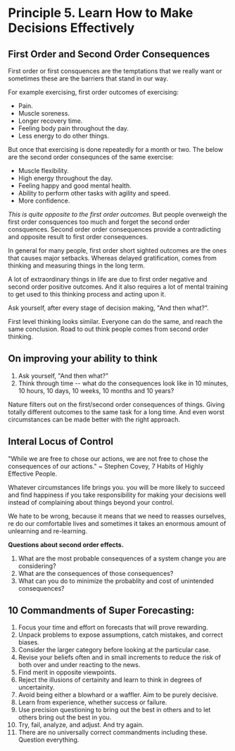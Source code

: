 # Principle 5. Learn How to Make Decisions Effectively

## First Order and Second Order Consequences
First order or first consquences are the temptations that we really want or sometimes these are the barriers that stand in our way.

For example exercising, first order outcomes of exercising:
- Pain.
- Muscle soreness.
- Longer recovery time.
- Feeling body pain throughout the day.
- Less energy to do other things.

But once that exercising is done repeatedly for a month or two. The below are the second order consequnces of the same exercise:
- Muscle flexibility.
- High energy throughout the day.
- Feeling happy and good mental health.
- Ability to perform other tasks with agility and speed.
- More confidence.

_This is quite opposite to the first order outcomes._
But people overweigh the first order consquences too much and forget the second order consquences. 
Second order order consequences provide a contradicting and opposite result to first order consequences.

In general for many people, first order short sighted outcomes are the ones that causes major setbacks. Whereas delayed gratification, comes from thinking and measuring things in the long term.

A lot of extraordinary things in life are due to first order negative and second order positive outcomes. And it also requires a lot of mental training to get used to this thinking process and acting upon it. 

Ask yourself, after every stage of decision making, "And then what?".

First level thinking looks similar. Everyone can do the same, and reach the same conclusion. Road to out think people comes from second order thinking. 

## On improving your ability to think
1. Ask yourself, "And then what?"
2. Think through time -- what do the consequences look like in 10 minutes, 10 hours, 10 days, 10 weeks, 10 months and 10 years?

Nature filters out on the first/second order consequences of things. Giving totally different outcomes to the same task for a long time. And even worst circumstances can be made better with the right approach. 


## Interal Locus of Control
"While we are free to chose our actions, we are not free to chose the consequences of our actions."
~ Stephen Covey, 7 Habits of Highly Effective People. 

Whatever circumstances life brings you. you will be more likely to succeed and find happiness if you take responsibility for making your decisions well instead of complaining about things beyond your control. 

We hate to be wrong, because it means that we need to reasses ourselves, re do our comfortable lives and sometimes it takes an enormous amount of unlearning and re-learning. 

**Questions about second order effects.**
1. What are the most probable consequences of a system change you are considering?
2. What are the consequences of those consequences?
3. What can you do to minimize the probablity and cost of unintended consequences?

## 10 Commandments of Super Forecasting:
1. Focus your time and effort on forecasts that will prove rewarding. 
2. Unpack problems to expose assumptions, catch mistakes, and correct biases.
3. Consider the larger category before looking at the particular case.
4. Revise your beliefs often and in small increments to reduce the risk of both over and under reacting to the news. 
5. Find merit in opposite viewpoints. 
6. Reject the illusions of certainity and learn to think in degrees of uncertainity. 
7. Avoid being either a blowhard or a waffler. Aim to be purely decisive. 
8. Learn from experience, whether success or failure. 
9. Use precision questioning to bring out the best in others and to let others bring out the best in you. 
10. Try, fail, analyze, and adjust. And try again. 
11. There are no universally correct commandments including these. Question everything.

